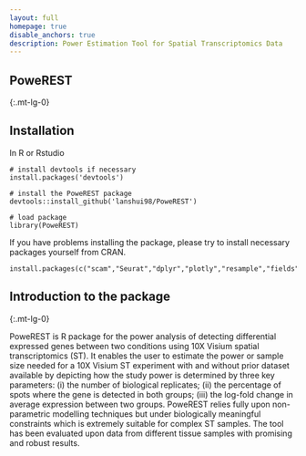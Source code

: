 ```yaml
---
layout: full
homepage: true
disable_anchors: true
description: Power Estimation Tool for Spatial Transcriptomics Data
---
```


## PoweREST
{:.mt-lg-0}

## Installation
In R or Rstudio
```
# install devtools if necessary
install.packages('devtools')

# install the PoweREST package
devtools::install_github('lanshui98/PoweREST')

# load package
library(PoweREST)
```

If you have problems installing the package, please try to install necessary packages yourself from CRAN.
``` 
install.packages(c("scam","Seurat","dplyr","plotly","resample","fields","patchwork","ggplot2","boot","knitr","rmarkdown","tidyr"))
```

## Introduction to the package
{:.mt-lg-0}

PoweREST is R package for the power analysis of detecting differential expressed genes between two conditions using 10X Visium spatial transcriptomics (ST). It enables the user to estimate the power or sample size needed for a 10X Visium ST experiment with and without prior dataset available by depicting how the study power is determined by three key parameters: (i) the number of biological replicates; (ii) the percentage of spots where the gene is detected in both groups; (iii) the log-fold change in average expression between two groups. PoweREST relies fully upon non-parametric modelling techniques but under biologically meaningful constraints which is extremely suitable for complex ST samples. The tool has been evaluated upon data from different tissue samples with promising and robust results.

